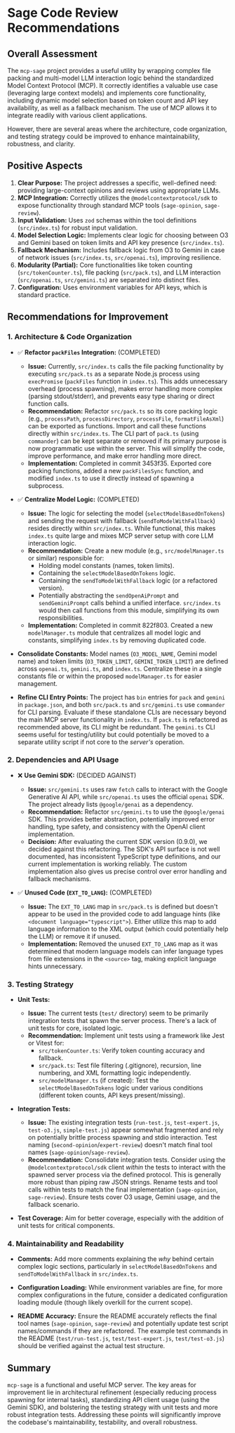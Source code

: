 # Sage Code Review Recommendations

## Overall Assessment

The `mcp-sage` project provides a useful utility by wrapping complex file packing and multi-model LLM interaction logic behind the standardized Model Context Protocol (MCP). It correctly identifies a valuable use case (leveraging large context models) and implements core functionality, including dynamic model selection based on token count and API key availability, as well as a fallback mechanism. The use of MCP allows it to integrate readily with various client applications.

However, there are several areas where the architecture, code organization, and testing strategy could be improved to enhance maintainability, robustness, and clarity.

## Positive Aspects

1. **Clear Purpose:** The project addresses a specific, well-defined need: providing large-context opinions and reviews using appropriate LLMs.
2. **MCP Integration:** Correctly utilizes the `@modelcontextprotocol/sdk` to expose functionality through standard MCP tools (`sage-opinion`, `sage-review`).
3. **Input Validation:** Uses `zod` schemas within the tool definitions (`src/index.ts`) for robust input validation.
4. **Model Selection Logic:** Implements clear logic for choosing between O3 and Gemini based on token limits and API key presence (`src/index.ts`).
5. **Fallback Mechanism:** Includes fallback logic from O3 to Gemini in case of network issues (`src/index.ts`, `src/openai.ts`), improving resilience.
6. **Modularity (Partial):** Core functionalities like token counting (`src/tokenCounter.ts`), file packing (`src/pack.ts`), and LLM interaction (`src/openai.ts`, `src/gemini.ts`) are separated into distinct files.
7. **Configuration:** Uses environment variables for API keys, which is standard practice.

## Recommendations for Improvement

### 1. Architecture & Code Organization

- ✅ **Refactor `packFiles` Integration:** (COMPLETED)
  - **Issue:** Currently, `src/index.ts` calls the file packing functionality by executing `src/pack.ts` as a separate Node.js process using `execPromise` (`packFiles` function in `index.ts`). This adds unnecessary overhead (process spawning), makes error handling more complex (parsing stdout/stderr), and prevents easy type sharing or direct function calls.
  - **Recommendation:** Refactor `src/pack.ts` so its core packing logic (e.g., `processPath`, `processDirectory`, `processFile`, `formatFileAsXml`) can be exported as functions. Import and call these functions directly within `src/index.ts`. The CLI part of `pack.ts` (using `commander`) can be kept separate or removed if its primary purpose is now programmatic use within the server. This will simplify the code, improve performance, and make error handling more direct.
  - **Implementation:** Completed in commit 3453f35. Exported core packing functions, added a new `packFilesSync` function, and modified `index.ts` to use it directly instead of spawning a subprocess.

- ✅ **Centralize Model Logic:** (COMPLETED)
  - **Issue:** The logic for selecting the model (`selectModelBasedOnTokens`) and sending the request with fallback (`sendToModelWithFallback`) resides directly within `src/index.ts`. While functional, this makes `index.ts` quite large and mixes MCP server setup with core LLM interaction logic.
  - **Recommendation:** Create a new module (e.g., `src/modelManager.ts` or similar) responsible for:
    - Holding model constants (names, token limits).
    - Containing the `selectModelBasedOnTokens` logic.
    - Containing the `sendToModelWithFallback` logic (or a refactored version).
    - Potentially abstracting the `sendOpenAiPrompt` and `sendGeminiPrompt` calls behind a unified interface.
    `src/index.ts` would then call functions from this module, simplifying its own responsibilities.
  - **Implementation:** Completed in commit 822f803. Created a new `modelManager.ts` module that centralizes all model logic and constants, simplifying `index.ts` by removing duplicated code.

- **Consolidate Constants:** Model names (`O3_MODEL_NAME`, Gemini model name) and token limits (`O3_TOKEN_LIMIT`, `GEMINI_TOKEN_LIMIT`) are defined across `openai.ts`, `gemini.ts`, and `index.ts`. Centralize these in a single constants file or within the proposed `modelManager.ts` for easier management.

- **Refine CLI Entry Points:** The project has `bin` entries for `pack` and `gemini` in `package.json`, and both `src/pack.ts` and `src/gemini.ts` use `commander` for CLI parsing. Evaluate if these standalone CLIs are necessary beyond the main MCP server functionality in `index.ts`. If `pack.ts` is refactored as recommended above, its CLI might be redundant. The `gemini.ts` CLI seems useful for testing/utility but could potentially be moved to a separate utility script if not core to the *server's* operation.

### 2. Dependencies and API Usage

- ❌ **Use Gemini SDK:** (DECIDED AGAINST)
  - **Issue:** `src/gemini.ts` uses raw `fetch` calls to interact with the Google Generative AI API, while `src/openai.ts` uses the official `openai` SDK. The project already lists `@google/genai` as a dependency.
  - **Recommendation:** Refactor `src/gemini.ts` to use the `@google/genai` SDK. This provides better abstraction, potentially improved error handling, type safety, and consistency with the OpenAI client implementation.
  - **Decision:** After evaluating the current SDK version (0.9.0), we decided against this refactoring. The SDK's API surface is not well documented, has inconsistent TypeScript type definitions, and our current implementation is working reliably. The custom implementation also gives us precise control over error handling and fallback mechanisms.

- ✅ **Unused Code (`EXT_TO_LANG`):** (COMPLETED)
  - **Issue:** The `EXT_TO_LANG` map in `src/pack.ts` is defined but doesn't appear to be used in the provided code to add language hints (like `<document language="typescript">`). Either utilize this map to add language information to the XML output (which could potentially help the LLM) or remove it if unused.
  - **Implementation:** Removed the unused `EXT_TO_LANG` map as it was determined that modern language models can infer language types from file extensions in the `<source>` tag, making explicit language hints unnecessary.

### 3. Testing Strategy

- **Unit Tests:**
  - **Issue:** The current tests (`test/` directory) seem to be primarily integration tests that spawn the server process. There's a lack of unit tests for core, isolated logic.
  - **Recommendation:** Implement unit tests using a framework like Jest or Vitest for:
    - `src/tokenCounter.ts`: Verify token counting accuracy and fallback.
    - `src/pack.ts`: Test file filtering (.gitignore), recursion, line numbering, and XML formatting logic independently.
    - `src/modelManager.ts` (if created): Test the `selectModelBasedOnTokens` logic under various conditions (different token counts, API keys present/missing).

- **Integration Tests:**
  - **Issue:** The existing integration tests (`run-test.js`, `test-expert.js`, `test-o3.js`, `simple-test.js`) appear somewhat fragmented and rely on potentially brittle process spawning and stdio interaction. Test naming (`second-opinion`/`expert-review`) doesn't match final tool names (`sage-opinion`/`sage-review`).
  - **Recommendation:** Consolidate integration tests. Consider using the `@modelcontextprotocol/sdk` client *within* the tests to interact with the spawned server process via the defined protocol. This is generally more robust than piping raw JSON strings. Rename tests and tool calls within tests to match the final implementation (`sage-opinion`, `sage-review`). Ensure tests cover O3 usage, Gemini usage, and the fallback scenario.

- **Test Coverage:** Aim for better coverage, especially with the addition of unit tests for critical components.

### 4. Maintainability and Readability

- **Comments:** Add more comments explaining the *why* behind certain complex logic sections, particularly in `selectModelBasedOnTokens` and `sendToModelWithFallback` in `src/index.ts`.

- **Configuration Loading:** While environment variables are fine, for more complex configurations in the future, consider a dedicated configuration loading module (though likely overkill for the current scope).

- **README Accuracy:** Ensure the README accurately reflects the final tool names (`sage-opinion`, `sage-review`) and potentially update test script names/commands if they are refactored. The example test commands in the README (`test/run-test.js`, `test/test-expert.js`, `test/test-o3.js`) should be verified against the actual test structure.

## Summary

`mcp-sage` is a functional and useful MCP server. The key areas for improvement lie in architectural refinement (especially reducing process spawning for internal tasks), standardizing API client usage (using the Gemini SDK), and bolstering the testing strategy with unit tests and more robust integration tests. Addressing these points will significantly improve the codebase's maintainability, testability, and overall robustness.